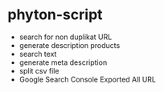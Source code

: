 # phyton-script

- search for non duplikat URL
- generate description products
- search text
- generate meta description
- split csv file
- Google Search Console Exported All URL
